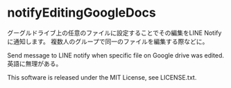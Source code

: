 # notifyEditingGoogleDocs
グーグルドライブ上の任意のファイルに設定することでその編集をLINE Notifyに通知します。
複数人のグループで同一のファイルを編集する際などに。

Send message to LINE notify when specific file on Google drive was edited.  
  英語に無理がある。

This software is released under the MIT License, see LICENSE.txt.
